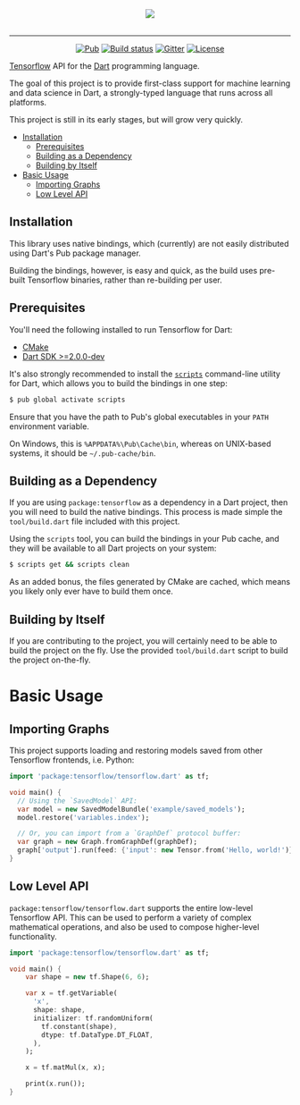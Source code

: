 <div align="center" style="text-align: center">
  <img src="https://github.com/thosakwe/tensorflow.dart/raw/master/logo/tensorflow-layout-400.png"><br><br>
  <hr>
  <a href="https://pub.dartlang.org/packages/tensorflow"><img alt="Pub" src="https://img.shields.io/pub/v/tensorflow.svg"></a>
  <a href="https://travis-ci.org/thosakwe/tensorflow.dart"><img alt="Build status" src="https://travis-ci.org/thosakwe/tensorflow.dart.svg?branch=master"></a>
  <a href="https://gitter.im/tensorflow-dart/Lobby"><img alt="Gitter" src="https://img.shields.io/gitter/room/tensorflow-dart/Lobby.svg"></a>
  <a href="https://github.com/thosakwe/tensorflow.dart/blob/master/LICENSE"><img alt="License" src="https://img.shields.io/github/license/thosakwe/tensorflow.dart.svg"></a><br>
</div>

[Tensorflow](https://github.com/tensorflow/tensorflow)
API for the [Dart](https://dartlang.org)
programming language.

The goal of this project is to provide first-class support for machine learning
and data science in Dart, a strongly-typed language that runs
across all platforms.

This project is still in its early stages, but will grow very quickly.

- [Installation](#installation)
  - [Prerequisites](#prerequisites)
  - [Building as a Dependency](#building-as-a-dependency)
  - [Building by Itself](#building-by-itself)
- [Basic Usage](#basic-usage)
  - [Importing Graphs](#importing-graphs)
  - [Low Level API](#low-level-api)

## Installation

This library uses native bindings, which (currently) are not easily
distributed using Dart's Pub package manager.

Building the bindings, however, is easy and quick, as the build uses pre-built
Tensorflow binaries, rather than re-building per user.

## Prerequisites

You'll need the following installed to run Tensorflow for Dart:

- [CMake](https://cmake.org/)
- [Dart SDK >=2.0.0-dev](https://www.dartlang.org/install)

It's also strongly recommended to install the
[`scripts`](https://github.com/thosakwe/dart_scripts) command-line utility for Dart,
which allows you to build the bindings in one step:

```bash
$ pub global activate scripts
```

Ensure that you have the path to Pub's global executables in your `PATH` environment variable.

On Windows, this is `%APPDATA%\Pub\Cache\bin`, whereas on UNIX-based systems, it should be
`~/.pub-cache/bin`.

## Building as a Dependency

If you are using `package:tensorflow` as a dependency in a Dart project, then you will
need to build the native bindings. This process is made simple the `tool/build.dart` file
included with this project.

Using the `scripts` tool, you can build the bindings in your Pub cache, and they will be
available to all Dart projects on your system:

```bash
$ scripts get && scripts clean
```

As an added bonus, the files generated by CMake are cached, which means you likely only
ever have to build them once.

## Building by Itself

If you are contributing to the project, you will certainly need to be able to
build the project on the fly. Use the provided `tool/build.dart` script to build
the project on-the-fly.

# Basic Usage

## Importing Graphs

This project supports loading and restoring models saved from other Tensorflow
frontends, i.e. Python:

```dart
import 'package:tensorflow/tensorflow.dart' as tf;

void main() {
  // Using the `SavedModel` API:
  var model = new SavedModelBundle('example/saved_models');
  model.restore('variables.index');

  // Or, you can import from a `GraphDef` protocol buffer:
  var graph = new Graph.fromGraphDef(graphDef);
  graph['output'].run(feed: {'input': new Tensor.from('Hello, world!')});
}
```

## Low Level API

`package:tensorflow/tensorflow.dart` supports the entire low-level
Tensorflow API. This can be used to perform a variety of complex mathematical
operations, and also be used to compose higher-level functionality.

```dart
import 'package:tensorflow/tensorflow.dart' as tf;

void main() {
    var shape = new tf.Shape(6, 6);

    var x = tf.getVariable(
      'x',
      shape: shape,
      initializer: tf.randomUniform(
        tf.constant(shape),
        dtype: tf.DataType.DT_FLOAT,
      ),
    );

    x = tf.matMul(x, x);

    print(x.run());
}
```
